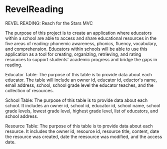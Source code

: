 # RevelReading
REVEL READING: Reach for the Stars MVC

The purpose of this project is to create an application where educators within a school are able to access and share educational resources in the five areas of reading: 
phonemic awareness, phonics, fluency, vocabulary, and comprehension.  Educators within schools will be able to use this application as a tool for creating, organizing, 
retrieving, and rating resources to support students' academic progress and bridge the gaps in reading.  

Educator Table: 
The purpose of this table is to provide data about each educator.  The table will include an owner id, educator id, eductor's name, email address, school, school grade level
the educator teaches, and the collection of resources.  

School Table: 
The purpose of this table is to provide data about each school.  It includes an owner id, school id, educator id, school name, school grade levels, lowest grade level, 
highest grade level, list of educators, and school address.  

Resource Table:
The purpose of this table is to provide data about each resource.  It includes the owner id, resource id, resource title, content, date the resource was created, date the reesource
was modified, and the access date.  
